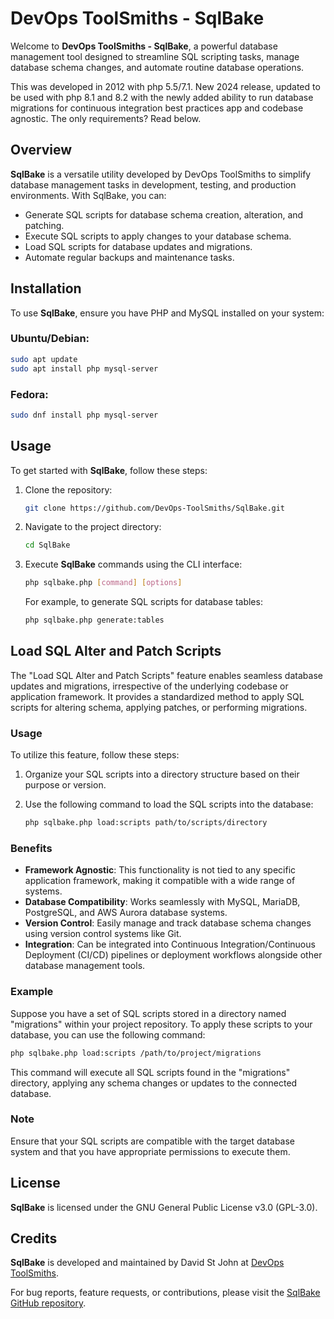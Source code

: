 # DevOps ToolSmiths - SqlBake

Welcome to **DevOps ToolSmiths - SqlBake**, a powerful database management tool designed to streamline SQL scripting tasks, manage database schema changes, and automate routine database operations.

This was developed in 2012 with php 5.5/7.1.
New 2024 release, updated to be used with php 8.1 and 8.2 with the newly added ability to run database migrations for continuous integration best practices
app and codebase agnostic. The only requirements? Read below.


## Overview

**SqlBake** is a versatile utility developed by DevOps ToolSmiths to simplify database management tasks in development, testing, and production environments. With SqlBake, you can:

- Generate SQL scripts for database schema creation, alteration, and patching.
- Execute SQL scripts to apply changes to your database schema.
- Load SQL scripts for database updates and migrations.
- Automate regular backups and maintenance tasks.

## Installation

To use **SqlBake**, ensure you have PHP and MySQL installed on your system:

### Ubuntu/Debian:

```bash
sudo apt update
sudo apt install php mysql-server
```

### Fedora:

```bash
sudo dnf install php mysql-server
```

## Usage

To get started with **SqlBake**, follow these steps:

1. Clone the repository:

   ```bash
   git clone https://github.com/DevOps-ToolSmiths/SqlBake.git
   ```

2. Navigate to the project directory:

   ```bash
   cd SqlBake
   ```

3. Execute **SqlBake** commands using the CLI interface:

   ```bash
   php sqlbake.php [command] [options]
   ```

   For example, to generate SQL scripts for database tables:

   ```bash
   php sqlbake.php generate:tables
   ```

## Load SQL Alter and Patch Scripts

The "Load SQL Alter and Patch Scripts" feature enables seamless database updates and migrations, irrespective of the underlying codebase or application framework. It provides a standardized method to apply SQL scripts for altering schema, applying patches, or performing migrations.

### Usage

To utilize this feature, follow these steps:

1. Organize your SQL scripts into a directory structure based on their purpose or version.
2. Use the following command to load the SQL scripts into the database:

   ```bash
   php sqlbake.php load:scripts path/to/scripts/directory
   ```

### Benefits

- **Framework Agnostic**: This functionality is not tied to any specific application framework, making it compatible with a wide range of systems.
- **Database Compatibility**: Works seamlessly with MySQL, MariaDB, PostgreSQL, and AWS Aurora database systems.
- **Version Control**: Easily manage and track database schema changes using version control systems like Git.
- **Integration**: Can be integrated into Continuous Integration/Continuous Deployment (CI/CD) pipelines or deployment workflows alongside other database management tools.

### Example

Suppose you have a set of SQL scripts stored in a directory named "migrations" within your project repository. To apply these scripts to your database, you can use the following command:

```bash
php sqlbake.php load:scripts /path/to/project/migrations
```

This command will execute all SQL scripts found in the "migrations" directory, applying any schema changes or updates to the connected database.

### Note

Ensure that your SQL scripts are compatible with the target database system and that you have appropriate permissions to execute them.

## License

**SqlBake** is licensed under the GNU General Public License v3.0 (GPL-3.0).

## Credits

**SqlBake** is developed and maintained by David St John at [DevOps ToolSmiths](https://devops-toolsmiths.com/).

For bug reports, feature requests, or contributions, please visit the [SqlBake GitHub repository](https://github.com/davestj/SqlBake).

